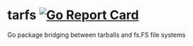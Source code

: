 # tarfs [![Go Report Card](https://goreportcard.com/badge/github.com/stealthrocket/tarfs)](https://goreportcard.com/report/github.com/stealthrocket/tarfs)
Go package bridging between tarballs and fs.FS file systems
